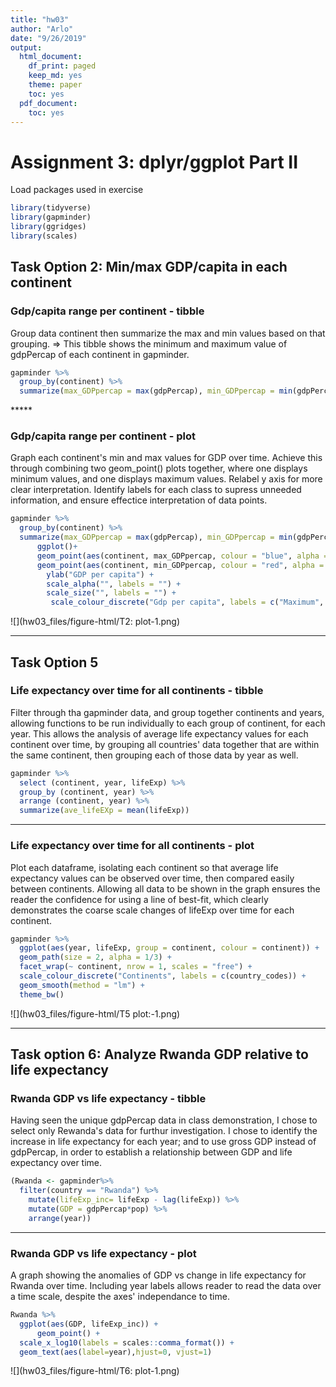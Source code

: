 ```yaml
---
title: "hw03"
author: "Arlo"
date: "9/26/2019"
output:
  html_document:
    df_print: paged
    keep_md: yes
    theme: paper
    toc: yes
  pdf_document:
    toc: yes
---
```




# Assignment 3: dplyr/ggplot Part II

Load packages used in exercise

```r
library(tidyverse)
library(gapminder)
library(ggridges)
library(scales)
```

## Task Option 2: Min/max GDP/capita in each continent

### Gdp/capita range per continent - tibble

Group data continent then summarize the max and min values based on that grouping.
=> This tibble shows the minimum and maximum value of gdpPercap of each continent in gapminder. 


```r
gapminder %>%
  group_by(continent) %>%
  summarize(max_GDPpercap = max(gdpPercap), min_GDPpercap = min(gdpPercap)) 
```

<div data-pagedtable="false">
  <script data-pagedtable-source type="application/json">
{"columns":[{"label":["continent"],"name":[1],"type":["fctr"],"align":["left"]},{"label":["max_GDPpercap"],"name":[2],"type":["dbl"],"align":["right"]},{"label":["min_GDPpercap"],"name":[3],"type":["dbl"],"align":["right"]}],"data":[{"1":"Africa","2":"21951.21","3":"241.1659"},{"1":"Americas","2":"42951.65","3":"1201.6372"},{"1":"Asia","2":"113523.13","3":"331.0000"},{"1":"Europe","2":"49357.19","3":"973.5332"},{"1":"Oceania","2":"34435.37","3":"10039.5956"}],"options":{"columns":{"min":{},"max":[10]},"rows":{"min":[10],"max":[10]},"pages":{}}}
  </script>
</div>
*****

### Gdp/capita range per continent - plot
Graph each continent's min and max values for GDP over time. Achieve this through combining two geom_point() plots together, where one displays minimum values, and one displays maximum values. Relabel y axis for more clear interpretation. Identify labels for each class to supress unneeded information, and ensure effectice interpretation of data points.

```r
gapminder %>% 
  group_by(continent) %>%
  summarize(max_GDPpercap = max(gdpPercap), min_GDPpercap = min(gdpPercap)) %>%
      ggplot()+
      geom_point(aes(continent, max_GDPpercap, colour = "blue", alpha = 0.5, size = 2)) +
      geom_point(aes(continent, min_GDPpercap, colour = "red", alpha = 0.5, size = 2))+
        ylab("GDP per capita") +
        scale_alpha("", labels = "") +
        scale_size("", labels = "") +
         scale_colour_discrete("Gdp per capita", labels = c("Maximum", "Minimum")) 
```

![](hw03_files/figure-html/T2: plot-1.png)<!-- -->

*****

## Task Option 5

### Life expectancy over time for all continents - tibble

Filter through tha gapminder data, and group together continents and years, allowing functions to be run individually to each group of continent, for each year. This allows the analysis of average life expectancy values for each continent over time, by grouping all countries' data together that are within the same continent, then grouping each of those data by year as well. 


```r
gapminder %>%
  select (continent, year, lifeExp) %>%
  group_by (continent, year) %>%
  arrange (continent, year) %>%
  summarize(ave_lifeEXp = mean(lifeExp))
```

<div data-pagedtable="false">
  <script data-pagedtable-source type="application/json">
{"columns":[{"label":["continent"],"name":[1],"type":["fctr"],"align":["left"]},{"label":["year"],"name":[2],"type":["int"],"align":["right"]},{"label":["ave_lifeEXp"],"name":[3],"type":["dbl"],"align":["right"]}],"data":[{"1":"Africa","2":"1952","3":"39.13550"},{"1":"Africa","2":"1957","3":"41.26635"},{"1":"Africa","2":"1962","3":"43.31944"},{"1":"Africa","2":"1967","3":"45.33454"},{"1":"Africa","2":"1972","3":"47.45094"},{"1":"Africa","2":"1977","3":"49.58042"},{"1":"Africa","2":"1982","3":"51.59287"},{"1":"Africa","2":"1987","3":"53.34479"},{"1":"Africa","2":"1992","3":"53.62958"},{"1":"Africa","2":"1997","3":"53.59827"},{"1":"Africa","2":"2002","3":"53.32523"},{"1":"Africa","2":"2007","3":"54.80604"},{"1":"Americas","2":"1952","3":"53.27984"},{"1":"Americas","2":"1957","3":"55.96028"},{"1":"Americas","2":"1962","3":"58.39876"},{"1":"Americas","2":"1967","3":"60.41092"},{"1":"Americas","2":"1972","3":"62.39492"},{"1":"Americas","2":"1977","3":"64.39156"},{"1":"Americas","2":"1982","3":"66.22884"},{"1":"Americas","2":"1987","3":"68.09072"},{"1":"Americas","2":"1992","3":"69.56836"},{"1":"Americas","2":"1997","3":"71.15048"},{"1":"Americas","2":"2002","3":"72.42204"},{"1":"Americas","2":"2007","3":"73.60812"},{"1":"Asia","2":"1952","3":"46.31439"},{"1":"Asia","2":"1957","3":"49.31854"},{"1":"Asia","2":"1962","3":"51.56322"},{"1":"Asia","2":"1967","3":"54.66364"},{"1":"Asia","2":"1972","3":"57.31927"},{"1":"Asia","2":"1977","3":"59.61056"},{"1":"Asia","2":"1982","3":"62.61794"},{"1":"Asia","2":"1987","3":"64.85118"},{"1":"Asia","2":"1992","3":"66.53721"},{"1":"Asia","2":"1997","3":"68.02052"},{"1":"Asia","2":"2002","3":"69.23388"},{"1":"Asia","2":"2007","3":"70.72848"},{"1":"Europe","2":"1952","3":"64.40850"},{"1":"Europe","2":"1957","3":"66.70307"},{"1":"Europe","2":"1962","3":"68.53923"},{"1":"Europe","2":"1967","3":"69.73760"},{"1":"Europe","2":"1972","3":"70.77503"},{"1":"Europe","2":"1977","3":"71.93777"},{"1":"Europe","2":"1982","3":"72.80640"},{"1":"Europe","2":"1987","3":"73.64217"},{"1":"Europe","2":"1992","3":"74.44010"},{"1":"Europe","2":"1997","3":"75.50517"},{"1":"Europe","2":"2002","3":"76.70060"},{"1":"Europe","2":"2007","3":"77.64860"},{"1":"Oceania","2":"1952","3":"69.25500"},{"1":"Oceania","2":"1957","3":"70.29500"},{"1":"Oceania","2":"1962","3":"71.08500"},{"1":"Oceania","2":"1967","3":"71.31000"},{"1":"Oceania","2":"1972","3":"71.91000"},{"1":"Oceania","2":"1977","3":"72.85500"},{"1":"Oceania","2":"1982","3":"74.29000"},{"1":"Oceania","2":"1987","3":"75.32000"},{"1":"Oceania","2":"1992","3":"76.94500"},{"1":"Oceania","2":"1997","3":"78.19000"},{"1":"Oceania","2":"2002","3":"79.74000"},{"1":"Oceania","2":"2007","3":"80.71950"}],"options":{"columns":{"min":{},"max":[10]},"rows":{"min":[10],"max":[10]},"pages":{}}}
  </script>
</div>

*****

### Life expectancy over time for all continents - plot

Plot each dataframe, isolating each continent so that average life expectancy values can be observed over time, then compared easily between continents. Allowing all data to be shown in the graph ensures the reader the confidence for using a line of best-fit, which clearly demonstrates the coarse scale changes of lifeExp over time for each continent. 


```r
gapminder %>% 
  ggplot(aes(year, lifeExp, group = continent, colour = continent)) +
  geom_path(size = 2, alpha = 1/3) +
  facet_wrap(~ continent, nrow = 1, scales = "free") +
  scale_colour_discrete("Continents", labels = c(country_codes)) +
  geom_smooth(method = "lm") +
  theme_bw()
```

![](hw03_files/figure-html/T5 plot:-1.png)<!-- -->

*****
## Task option 6: Analyze Rwanda GDP relative to life expectancy

### Rwanda GDP vs life expectancy - tibble

Having seen the unique gdpPercap data in class demonstration, I chose to select only Rewanda's data for furthur investigation. I chose to identify the increase in life expectancy for each year; and to use gross GDP instead of gdpPercap, in order to establish a relationship between GDP and life expectancy over time. 


```r
(Rwanda <- gapminder%>%
  filter(country == "Rwanda") %>%
    mutate(lifeExp_inc= lifeExp - lag(lifeExp)) %>%
    mutate(GDP = gdpPercap*pop) %>%
    arrange(year))
```

<div data-pagedtable="false">
  <script data-pagedtable-source type="application/json">
{"columns":[{"label":["country"],"name":[1],"type":["fctr"],"align":["left"]},{"label":["continent"],"name":[2],"type":["fctr"],"align":["left"]},{"label":["year"],"name":[3],"type":["int"],"align":["right"]},{"label":["lifeExp"],"name":[4],"type":["dbl"],"align":["right"]},{"label":["pop"],"name":[5],"type":["int"],"align":["right"]},{"label":["gdpPercap"],"name":[6],"type":["dbl"],"align":["right"]},{"label":["lifeExp_inc"],"name":[7],"type":["dbl"],"align":["right"]},{"label":["GDP"],"name":[8],"type":["dbl"],"align":["right"]}],"data":[{"1":"Rwanda","2":"Africa","3":"1952","4":"40.000","5":"2534927","6":"493.3239","7":"NA","8":"1250540011"},{"1":"Rwanda","2":"Africa","3":"1957","4":"41.500","5":"2822082","6":"540.2894","7":"1.500","8":"1524740986"},{"1":"Rwanda","2":"Africa","3":"1962","4":"43.000","5":"3051242","6":"597.4731","7":"1.500","8":"1823034933"},{"1":"Rwanda","2":"Africa","3":"1967","4":"44.100","5":"3451079","6":"510.9637","7":"1.100","8":"1763376144"},{"1":"Rwanda","2":"Africa","3":"1972","4":"44.600","5":"3992121","6":"590.5807","7":"0.500","8":"2357669470"},{"1":"Rwanda","2":"Africa","3":"1977","4":"45.000","5":"4657072","6":"670.0806","7":"0.400","8":"3120613605"},{"1":"Rwanda","2":"Africa","3":"1982","4":"46.218","5":"5507565","6":"881.5706","7":"1.218","8":"4855307639"},{"1":"Rwanda","2":"Africa","3":"1987","4":"44.020","5":"6349365","6":"847.9912","7":"-2.198","8":"5384205754"},{"1":"Rwanda","2":"Africa","3":"1992","4":"23.599","5":"7290203","6":"737.0686","7":"-20.421","8":"5373379682"},{"1":"Rwanda","2":"Africa","3":"1997","4":"36.087","5":"7212583","6":"589.9445","7":"12.488","8":"4255023708"},{"1":"Rwanda","2":"Africa","3":"2002","4":"43.413","5":"7852401","6":"785.6538","7":"7.326","8":"6169268408"},{"1":"Rwanda","2":"Africa","3":"2007","4":"46.242","5":"8860588","6":"863.0885","7":"2.829","8":"7647471286"}],"options":{"columns":{"min":{},"max":[10]},"rows":{"min":[10],"max":[10]},"pages":{}}}
  </script>
</div>

*****

### Rwanda GDP vs life expectancy - plot
A graph showing the anomalies of GDP vs change in life expectancy for Rwanda over time. Including year labels allows reader to read the data over a time scale, despite the axes' independance to time. 

```r
Rwanda %>%
  ggplot(aes(GDP, lifeExp_inc)) +
      geom_point() +
  scale_x_log10(labels = scales::comma_format()) +
  geom_text(aes(label=year),hjust=0, vjust=1)
```

![](hw03_files/figure-html/T6: plot-1.png)<!-- -->

